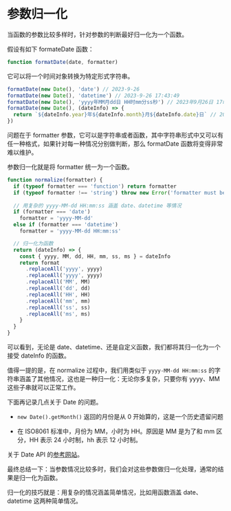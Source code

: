 # 参数归一化

当函数的参数比较多样时，针对参数的判断最好归一化为一个函数。

假设有如下 formateDate 函数：

```javascript
function formatDate(date, formatter)
```

它可以将一个时间对象转换为特定形式字符串。

```javascript
formatDate(new Date(), 'date') // 2023-9-26
formatDate(new Date(), 'datetime') // 2023-9-26 17:43:49
formatDate(new Date(), 'yyyy年MM月dd日 HH时mm分ss秒') // 2023年9月26日 17时43分49秒
formatDate(new Date(), (dateInfo) => {
  return `${dateInfo.year}年${dateInfo.month}月${dateInfo.date}日` // 2023年9月26日
})
```

问题在于 formatter 参数，它可以是字符串或者函数，其中字符串形式中又可以有任一种格式，如果针对每一种情况分别做判断，那么 formatDate 函数将变得非常难以维护。

参数归一化就是将 formatter 统一为一个函数。

```javascript
function normalize(formatter) {
  if (typeof formatter === 'function') return formatter
  if (typeof formatter !== 'string') throw new Error('formatter must be a string or function')
  
  // 用复杂的 yyyy-MM-dd HH:mm:ss 涵盖 date、datetime 等情况
  if (formatter === 'date')
    formatter = 'yyyy-MM-dd'
  else if (formatter === 'datetime')
    formatter = 'yyyy-MM-dd HH:mm:ss'

  // 归一化为函数
  return (dateInfo) => {
    const { yyyy, MM, dd, HH, mm, ss, ms } = dateInfo
    return format
      .replaceAll('yyyy', yyyy)
      .replaceAll('yyyy', yyyy)
      .replaceAll('MM', MM)
      .replaceAll('dd', dd)
      .replaceAll('HH', HH)
      .replaceAll('mm', mm)
      .replaceAll('ss', ss)
      .replaceAll('ms', ms)
    }
  }
}
```

可以看到，无论是 date、datetime、还是自定义函数，我们都将其归一化为一个接受 dateInfo 的函数。

值得一提的是，在 normalize 过程中，我们用类似于 `yyyy-MM-dd HH:mm:ss` 的字符串涵盖了其他情况，这也是一种归一化：无论你多复杂，只要你有 yyyy、MM 这些子串就可以正常工作。

下面再记录几点关于 Date 的问题。

- `new Date().getMonth()` 返回的月份是从 0 开始算的，这是一个历史遗留问题

* 在 ISO8061 标准中，月份为 MM，小时为 HH。原因是 MM 是为了和 mm 区分，HH 表示 24 小时制，hh 表示 12 小时制。

关于 Date API 的[参考网站](https://www.w3schools.com/jsref/jsref_obj_date.asp)。

最终总结一下：当参数情况比较多时，我们会对这些参数做归一化处理，通常的结果是归一化为函数。

归一化的技巧就是：用复杂的情况涵盖简单情况，比如用函数涵盖 date、datetime 这两种简单情况。
